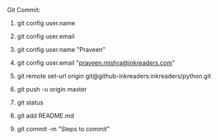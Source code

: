 Git Commit:

1. git config user.name

2. git config user.email

3. git config user.name "Praveen"

4. git config user.email "praveen.mishra@inkreaders.com"

5. git remote set-url origin git@github-inkreaders:inkreaders/python.git

6. git push -u origin master

7. git status

8. git add README.md

9. git commit -m "Steps to commit"
